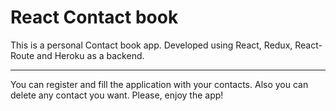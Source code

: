 # React Contact book

This is a personal Contact book app. Developed using React, Redux, React-Route
and Heroku as a backend.

---

You can register and fill the application with your contacts. Also you can
delete any contact you want. Please, enjoy the app!
